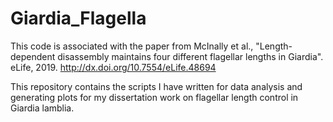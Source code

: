 # Giardia_Flagella

This code is associated with the paper from McInally et al., "Length-dependent disassembly maintains four different flagellar lengths in Giardia". eLife, 2019. http://dx.doi.org/10.7554/eLife.48694

This repository contains the scripts I have written for data analysis and generating plots for my dissertation work on flagellar length control in Giardia lamblia.
